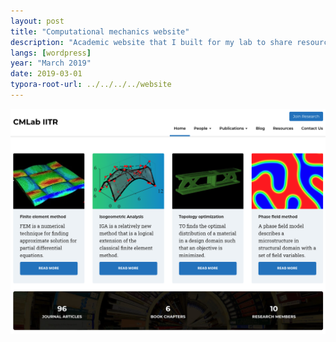 ```yaml
---
layout: post
title: "Computational mechanics website"
description: "Academic website that I built for my lab to share resources and findings."
langs: [wordpress]
year: "March 2019"
date: 2019-03-01
typora-root-url: ../../../../website
---
```




![image-20220217202225880](/assets/images/image-20220217202225880.png)
